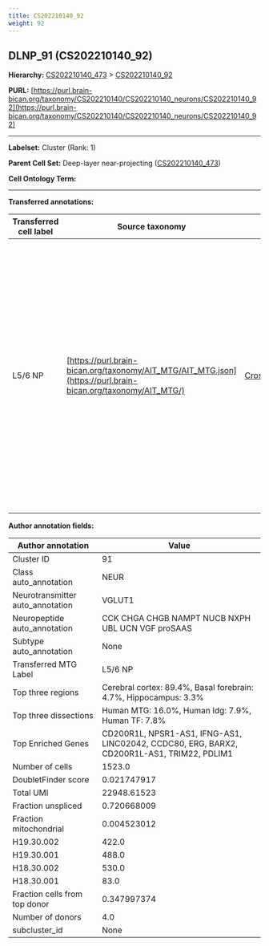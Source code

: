 ```yaml
---
title: CS202210140_92
weight: 92
---
```

## DLNP_91 (CS202210140_92)
<b>Hierarchy: </b>
[CS202210140_473](../CS202210140_473) >
[CS202210140_92](../CS202210140_92)

**PURL:** [https://purl.brain-bican.org/taxonomy/CS202210140/CS202210140_neurons/CS202210140_92](https://purl.brain-bican.org/taxonomy/CS202210140/CS202210140_neurons/CS202210140_92)

---


**Labelset:** Cluster (Rank: 1)

**Parent Cell Set:** Deep-layer near-projecting ([CS202210140_473](../CS202210140_473))



**Cell Ontology Term:** 

[MARKER GENES.]: #


---

[TRANSFERRED ANNOTATIONS.]: #


**Transferred annotations:**

| Transferred cell label | Source taxonomy | Source node accession | Algorithm name | Comment |
|------------------------|-----------------|-----------------------|----------------|---------|
|L5/6 NP|[https://purl.brain-bican.org/taxonomy/AIT_MTG/AIT_MTG.json](https://purl.brain-bican.org/taxonomy/AIT_MTG/)|[CrossArea_subclass:2d233a9ab8](https://purl.brain-bican.org/taxonomy/AIT_MTG/CrossArea_subclass_2d233a9ab8)||We performed PCA (50 components) on our full dataset, trained a random forest classifier (scikit-learn, class_ weight=‘balanced’, max_depth=50) on the MTG labels, and then predicted labels for all cells. We labeled each cluster with the mode of its constituent cells if two conditions were met: more than 0.8 of predicted labels matched the mode, and the mean probability of these pre- dictions was greater than 0.8.|

[AUTHOR ANNOTATION FIELDS.]: #


**Author annotation fields:**

| Author annotation | Value |
|-------------------|-------|
|Cluster ID|91|
|Class auto_annotation|NEUR|
|Neurotransmitter auto_annotation|VGLUT1|
|Neuropeptide auto_annotation|CCK CHGA CHGB NAMPT NUCB NXPH UBL UCN VGF proSAAS|
|Subtype auto_annotation|None|
|Transferred MTG Label|L5/6 NP|
|Top three regions|Cerebral cortex: 89.4%, Basal forebrain: 4.7%, Hippocampus: 3.3%|
|Top three dissections|Human MTG: 16.0%, Human Idg: 7.9%, Human TF: 7.8%|
|Top Enriched Genes|CD200R1L, NPSR1-AS1, IFNG-AS1, LINC02042, CCDC80, ERG, BARX2, CD200R1L-AS1, TRIM22, PDLIM1|
|Number of cells|1523.0|
|DoubletFinder score|0.021747917|
|Total UMI|22948.61523|
|Fraction unspliced|0.720668009|
|Fraction mitochondrial|0.004523012|
|H19.30.002|422.0|
|H19.30.001|488.0|
|H18.30.002|530.0|
|H18.30.001|83.0|
|Fraction cells from top donor|0.347997374|
|Number of donors|4.0|
|subcluster_id|None|

